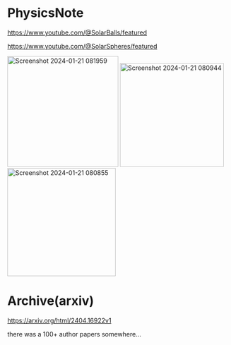 # PhysicsNote

https://www.youtube.com/@SolarBalls/featured

https://www.youtube.com/@SolarSpheres/featured

<img width="251" alt="Screenshot 2024-01-21 081959" src="https://github.com/ewdlop/PhysicsNote/assets/25368970/54095106-6ed8-4fa7-a043-6ac158615fe7">

<img width="235" alt="Screenshot 2024-01-21 080944" src="https://github.com/ewdlop/PhysicsNote/assets/25368970/f088d958-77c7-4e31-84d9-0cddb756e4cd">

<img width="245" alt="Screenshot 2024-01-21 080855" src="https://github.com/ewdlop/PhysicsNote/assets/25368970/1836e752-facb-4209-9c77-b5b98bb8546f">



# Archive(arxiv)

https://arxiv.org/html/2404.16922v1

there was a 100+ author papers somewhere...

